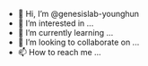 - 👋 Hi, I’m @genesislab-younghun
- 👀 I’m interested in ...
- 🌱 I’m currently learning ...
- 💞️ I’m looking to collaborate on ...
- 📫 How to reach me ...

<!---
genesislab-younghun/genesislab-younghun is a ✨ special ✨ repository because its `README.md` (this file) appears on your GitHub profile.
You can click the Preview link to take a look at your changes.
--->
